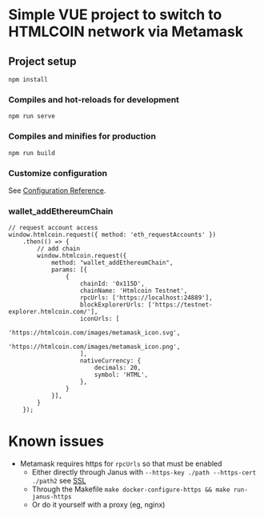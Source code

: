 # Simple VUE project to switch to HTMLCOIN network via Metamask

## Project setup
```
npm install
```

### Compiles and hot-reloads for development
```
npm run serve
```

### Compiles and minifies for production
```
npm run build
```

### Customize configuration
See [Configuration Reference](https://cli.vuejs.org/config/).

### wallet_addEthereumChain
```
// request account access
window.htmlcoin.request({ method: 'eth_requestAccounts' })
    .then(() => {
        // add chain
        window.htmlcoin.request({
            method: "wallet_addEthereumChain",
            params: [{
                {
                    chainId: '0x115D',
                    chainName: 'Htmlcoin Testnet',
                    rpcUrls: ['https://localhost:24889'],
                    blockExplorerUrls: ['https://testnet-explorer.htmlcoin.com/'],
                    iconUrls: [
                        'https://htmlcoin.com/images/metamask_icon.svg',
                        'https://htmlcoin.com/images/metamask_icon.png',
                    ],
                    nativeCurrency: {
                        decimals: 20,
                        symbol: 'HTML',
                    },
                }
            }],
        }
    });
```

# Known issues
- Metamask requires https for `rpcUrls` so that must be enabled
  - Either directly through Janus with `--https-key ./path --https-cert ./path2` see [SSL](../README.md#ssl)
  - Through the Makefile `make docker-configure-https && make run-janus-https`
  - Or do it yourself with a proxy (eg, nginx)
